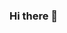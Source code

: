 ### Hi there 👋

<!--
**loneybot/loneybot** is a ✨ _special_ ✨ repository because its `README.md` (this file) appears on your GitHub profile.


- 🔭 I’m currently working on AI
- 🌱 I’m currently learning javascript
- 👯 I’m looking to collaborate on 

- 💬 Ask me about discord.js
- 📫 How to reach me: Lone#7798 (discord)

